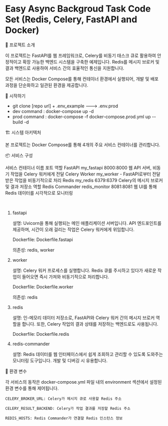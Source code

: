 
# Easy Async Backgroud Task Code Set (Redis, Celery, FastAPI and Docker)

📖 프로젝트 소개

이 프로젝트는 FastAPI를 웹 프레임워크로, Celery를 비동기 태스크 큐로 활용하여 안정적이고 확장 가능한 백엔드 시스템을 구축한 예제입니다. Redis를 메시지 브로커 및 결과 백엔드로 사용하여 서비스 간의 효율적인 통신을 지원합니다.

모든 서비스는 Docker Compose를 통해 컨테이너 환경에서 실행되어, 개발 및 배포 과정을 단순화하고 일관된 환경을 제공합니다.

🚀 시작하기

- git clone [repo url] + .env_example ---> .env.prod
- dev command : docker-compose up -d
- prod command : docker-compose -f docker-compose.prod.yml up --build -d


🏗️ 시스템 아키텍처

본 프로젝트는 Docker Compose를 통해 4개의 주요 서비스 컨테이너를 관리합니다.

📦 서비스 구성

서비스	컨테이너 이름	포트	역할
FastAPI	my_fastapi	8000:8000	웹 API 서버, 비동기 작업을 Celery 워커에게 전달
Celery Worker	my_worker	-	FastAPI로부터 전달받은 작업을 비동기적으로 처리
Redis	my_redis	6379:6379	Celery의 메시지 브로커 및 결과 저장소 역할
Redis Commander	redis_monitor	8081:8081	웹 UI를 통해 Redis 데이터를 시각적으로 모니터링

<br/>

1. fastapi

    설명: Uvicorn을 통해 실행되는 메인 애플리케이션 서버입니다. API 엔드포인트를 제공하며, 시간이 오래 걸리는 작업은 Celery 워커에게 위임합니다.

    Dockerfile: Dockerfile.fastapi

    의존성: redis, worker

2. worker

    설명: Celery 워커 프로세스를 실행합니다. Redis 큐를 주시하고 있다가 새로운 작업이 들어오면 즉시 가져와 비동기적으로 처리합니다.

    Dockerfile: Dockerfile.worker

    의존성: redis

3. redis

    설명: 인-메모리 데이터 저장소로, FastAPI와 Celery 워커 간의 메시지 브로커 역할을 합니다. 또한, Celery 작업의 결과 상태를 저장하는 백엔드로도 사용됩니다.

    Dockerfile: Dockerfile.redis

4. redis-commander

    설명: Redis 데이터를 웹 인터페이스에서 쉽게 조회하고 관리할 수 있도록 도와주는 모니터링 도구입니다. 개발 및 디버깅 시 유용합니다.

🔧 환경 변수

각 서비스의 동작은 docker-compose.yml 파일 내의 environment 섹션에서 설정된 환경 변수를 통해 제어됩니다.

    CELERY_BROKER_URL: Celery가 메시지 큐로 사용할 Redis 주소

    CELERY_RESULT_BACKEND: Celery가 작업 결과를 저장할 Redis 주소

    REDIS_HOSTS: Redis Commander가 연결할 Redis 인스턴스 정보


